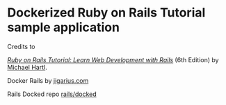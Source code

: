 # Dockerized Ruby on Rails Tutorial sample application

Credits to


[*Ruby on Rails Tutorial:
Learn Web Development with Rails*](https://www.railstutorial.org/)
(6th Edition)
by [Michael Hartl](http://www.michaelhartl.com/).

Docker Rails by [jigarius.com](https://jigarius.com/blog/ruby-on-rails-with-docker-compose)

Rails Docked repo [rails/docked](https://github.com/rails/docked)

